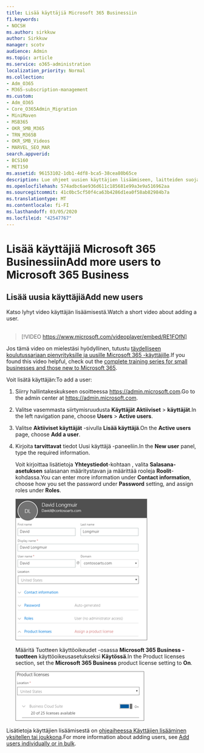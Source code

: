 ```yaml
---
title: Lisää käyttäjiä Microsoft 365 Businessiin
f1.keywords:
- NOCSH
ms.author: sirkkuw
author: Sirkkuw
manager: scotv
audience: Admin
ms.topic: article
ms.service: o365-administration
localization_priority: Normal
ms.collection:
- Adm_O365
- M365-subscription-management
ms.custom:
- Adm_O365
- Core_O365Admin_Migration
- MiniMaven
- MSB365
- OKR_SMB_M365
- TRN_M365B
- OKR_SMB_Videos
- MARVEL_SEO_MAR
search.appverid:
- BCS160
- MET150
ms.assetid: 96153102-1db1-4df8-bca5-38cea80b65ce
description: Lue ohjeet uusien käyttäjien lisäämiseen, laitteiden suojaamiseen ja roolien määrittämiseen Microsoft 365 Businessissa.
ms.openlocfilehash: 574adbc6ae936d611c185681e99a3e9a516962aa
ms.sourcegitcommit: 41c0bc5cf50f4ca63b4286d1ea0f58ab82984b7a
ms.translationtype: MT
ms.contentlocale: fi-FI
ms.lasthandoff: 03/05/2020
ms.locfileid: "42547767"
---
```

# <a name="add-more-users-to-microsoft-365-business"></a><span data-ttu-id="e5aea-103">Lisää käyttäjiä Microsoft 365 Businessiin</span><span class="sxs-lookup"><span data-stu-id="e5aea-103">Add more users to Microsoft 365 Business</span></span>

## <a name="add-new-users"></a><span data-ttu-id="e5aea-104">Lisää uusia käyttäjiä</span><span class="sxs-lookup"><span data-stu-id="e5aea-104">Add new users</span></span>

<span data-ttu-id="e5aea-105">Katso lyhyt video käyttäjän lisäämisestä.</span><span class="sxs-lookup"><span data-stu-id="e5aea-105">Watch a short video about adding a user.</span></span> <br><br>

> [!VIDEO https://www.microsoft.com/videoplayer/embed/RE1FOfN] 

<span data-ttu-id="e5aea-106">Jos tämä video on mielestäsi hyödyllinen, tutustu [täydelliseen koulutussarjaan pienyrityksille ja uusille Microsoft 365 -käyttäjille](https://support.office.com/article/6ab4bbcd-79cf-4000-a0bd-d42ce4d12816).</span><span class="sxs-lookup"><span data-stu-id="e5aea-106">If you found this video helpful, check out the [complete training series for small businesses and those new to Microsoft 365](https://support.office.com/article/6ab4bbcd-79cf-4000-a0bd-d42ce4d12816).</span></span>

<span data-ttu-id="e5aea-107">Voit lisätä käyttäjän:</span><span class="sxs-lookup"><span data-stu-id="e5aea-107">To add a user:</span></span>

1. <span data-ttu-id="e5aea-108">Siirry hallintakeskukseen osoitteessa <a href="https://go.microsoft.com/fwlink/p/?linkid=837890" target="_blank">https://admin.microsoft.com</a>.</span><span class="sxs-lookup"><span data-stu-id="e5aea-108">Go to the admin center at <a href="https://go.microsoft.com/fwlink/p/?linkid=837890" target="_blank">https://admin.microsoft.com</a>.</span></span> 
2. <span data-ttu-id="e5aea-109">Valitse vasemmasta siirtymisruudusta **Käyttäjät Aktiiviset** \> **käyttäjät**.</span><span class="sxs-lookup"><span data-stu-id="e5aea-109">In the left navigation pane, choose **Users** \> **Active users**.</span></span>
3. <span data-ttu-id="e5aea-110">Valitse **Aktiiviset käyttäjät** -sivulla **Lisää käyttäjä**.</span><span class="sxs-lookup"><span data-stu-id="e5aea-110">On the **Active users** page, choose **Add a user**.</span></span>
4. <span data-ttu-id="e5aea-111">Kirjoita **tarvittavat** tiedot Uusi käyttäjä -paneeliin.</span><span class="sxs-lookup"><span data-stu-id="e5aea-111">In the **New user** panel, type the required information.</span></span> 
  
    <span data-ttu-id="e5aea-112">Voit kirjoittaa lisätietoja **Yhteystiedot**-kohtaan , valita **Salasana-asetuksen** salasanan määritystavan ja määrittää rooleja **Roolit**-kohdassa.</span><span class="sxs-lookup"><span data-stu-id="e5aea-112">You can enter more information under **Contact information**, choose how you set the password under **Password** setting, and assign roles under **Roles**.</span></span>
      
    ![Enter user information in the New user card](../media/f04d39ca-48be-4868-8330-8552a4754c8b.png)
      
    <span data-ttu-id="e5aea-114">Määritä Tuotteen käyttöoikeudet -osassa **Microsoft 365 Business -tuotteen** käyttöoikeusasetukseksi **Käytössä**.</span><span class="sxs-lookup"><span data-stu-id="e5aea-114">In the Product licenses section, set the **Microsoft 365 Business** product license setting to **On**.</span></span>
      
    ![Set the license setting to On position](../media/7404f7f7-93bc-44a3-9ffb-4208b5b17402.png)
  
<span data-ttu-id="e5aea-116">Lisätietoja käyttäjien lisäämisestä on [ohjeaiheessa Käyttäjien lisääminen yksitellen tai joukkona](https://docs.microsoft.com/office365/admin/add-users/add-users).</span><span class="sxs-lookup"><span data-stu-id="e5aea-116">For  more information about adding users, see [Add users individually or in bulk](https://docs.microsoft.com/office365/admin/add-users/add-users).</span></span>
  
